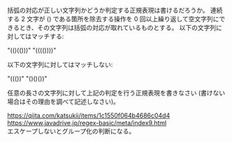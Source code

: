 括弧の対応が正しい文字列かどうか判定する正規表現は書けるだろうか。
連続する 2 文字が () である箇所を除去する操作を 0 回以上繰り返して空文字列にできるとき、その文字列は括弧の対応が取れているものとする。
以下の文字列に対してはマッチする:

"(()(()))"
"(((())))"

以下の文字列に対してはマッチしない:

"((())"
"()()())"

任意の長さの文字列に対して上記の判定を行う正規表現を書きなさい (書けない場合はその理由を調べて記述しなさい)。

https://qiita.com/katsukii/items/1c1550f064b4686c04d4  
https://www.javadrive.jp/regex-basic/meta/index9.html  
エスケープしないとグループ化の判断になる。
